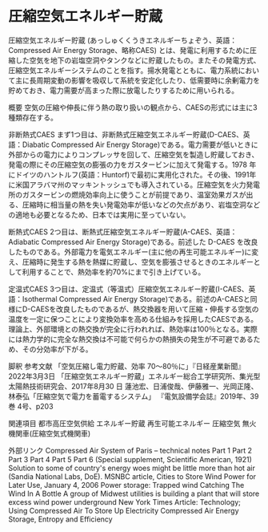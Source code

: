 # 圧縮空気エネルギー貯蔵

圧縮空気エネルギー貯蔵 (あっしゅくくうきエネルギーちょぞう、英語：Compressed Air Energy Storage、略称CAES) とは、発電に利用するために圧縮した空気を地下の岩塩空洞やタンクなどに貯蔵したもの。またその発電方式、圧縮空気エネルギーシステムのことを指す。揚水発電とともに、電力系統において主に長周期変動の影響を吸収して系統を安定化したり、低需要時に余剰電力を貯めておき、電力需要が高まった際に放電したりするために用いられる。

概要
空気の圧縮や伸長に伴う熱の取り扱いの観点から、CAESの形式には主に3種類存在する。

非断熱式CAES
まず1つ目は、非断熱式圧縮空気エネルギー貯蔵(D-CAES、英語：Diabatic Compressed Air Energy Storage)である。電力需要が低いときに外部からの電力によりコンプレッサを回して、圧縮空気を製造し貯蔵しておき、発電の際にその圧縮空気の膨張の力をガスタービンに加えて発電する。1978 年にドイツのハントルフ(英語：Huntorf)で最初に実用化された。その後、1991年に米国アラバマ州のマッキントッシュでも導入されている。圧縮空気を火力発電所のガスタービンの燃焼効率向上に使うことが前提であり、温室効果ガスが出る、圧縮時に相当量の熱を失い発電効率が低いなどの欠点があり、岩塩空洞などの適地も必要となるため、日本では実用に至っていない。

断熱式CAES
2つ目は、断熱式圧縮空気エネルギー貯蔵(A-CAES、英語：Adiabatic Compressed Air Energy Storage)である。前述した D-CAES を改良したものである。外部電力を電気エネルギー(主に他の再生可能エネルギー)に変え、圧縮時に発生する熱を熱媒に貯蔵し、空気を膨張させるときのエネルギーとして利用することで、熱効率を約70%にまで引き上げている。

定温式CAES
3つ目は、定温式（等温式）圧縮空気エネルギー貯蔵(I-CAES、英語：Isothermal Compressed Air Energy Storage)である。前述のA-CAESと同様にD-CAESを改良したものであるが、熱交換器を用いて圧縮・伸長する空気の温度を一定に保つことにより変換効率を高める仕組みを採用したCAESである。理論上、外部環境との熱交換が完全に行われれば、熱効率は100％となる。実際には熱力学的に完全な熱交換は不可能で何らかの熱損失の発生が不可避であるため、その分効率が下がる。

脚釈
参考文献
「空気圧縮し電力貯蔵、効率 70～80％に」『日経産業新聞』2022年3月3日
「圧縮空気エネルギー貯蔵」エネルギー総合工学研究所、集光型太陽熱技術研究会、2017年8月30 日
蓮池宏、日浦俊哉、伊藤雅一、光岡正隆、林泰弘「圧縮空気で電力を蓄電するシステム」 『電気設備学会誌』2019年、39巻 4号、p203

関連項目
都市高圧空気供給
エネルギー貯蔵
再生可能エネルギー
圧縮空気
無火機関車(圧縮空気式機関車)

外部リンク
Compressed Air System of Paris – technical notes Part 1 Part 2 Part 3 Part 4 Part 5 Part 6 (Special supplement, Scientific American, 1921)
Solution to some of country's energy woes might be little more than hot air (Sandia National Labs, DoE).
MSNBC article, Cities to Store Wind Power for Later Use, January 4, 2006
Power storage: Trapped wind
Catching The Wind In A Bottle A group of Midwest utilities is building a plant that will store excess wind power underground
New York Times Article: Technology; Using Compressed Air To Store Up Electricity
Compressed Air Energy Storage, Entropy and Efficiency